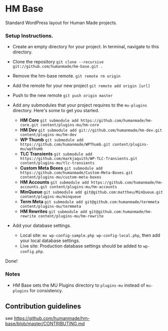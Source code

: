 HM Base
=======

Standard WordPress layout for Human Made projects.

### Setup Instructions.

* Create an empty directory for your project. In terminal, navigate to this directory.
* Clone the repository `git clone --recursive git://github.com/humanmade/hm-base.git .`
* Remove the hm-base remote. `git remote rm origin`
* Add the remote for your new project `git remote add origin [url]`
* Push to the new remote `git push origin master`
* Add any submodules that your project requires to the `mu-plugins` directory. Here's some to get you started.

	* **HM Core** `git submodule add https://github.com/humanmade/hm-core.git content/plugins-mu/hm-core`
	* **HM Dev** `git submodule add git://github.com/humanmade/hm-dev.git content/plugins-mu/hm-dev`
	* **WP Thumb** `git submodule add https://github.com/humanmade/WPThumb.git content/plugins-mu/wpthumb`
	* **TLC Transients** `git submodule add https://github.com/markjaquith/WP-TLC-Transients.git content/plugins-mu/tlc-transients`
	* **Custom Meta Boxes** `git submodule add https://github.com/humanmade/Custom-Meta-Boxes.git content/plugins-mu/custom-meta-boxes`
	* **HM Accounts** `git submodule add https://github.com/humanmade/hm-accounts.git content/plugins-mu/hm-accounts`
	* **MinQueue** `git submodule add git@github.com:mattheu/MinQueue.git content/plugins-mu/minqueue`
	* **Term Meta** `git submodule add git@github.com:humanmade/termmeta content/plugins-mu/termmeta`
	* **HM Rewrites** `git submodule add git@github.com:humanmade/hm-rewrite content/plugins-mu/hm-rewrite`


* Add your database settings.

	* Local site: `mv wp-config-sample.php wp-config-local.php`, then add your local database settings.
	* Live site: Production database settings should be added to `wp-config.php`.

Done!

### Notes

* HM Base sets the MU Plugins directory to `plugins-mu` instead of `mu-plugins` for consistency.

## Contribution guidelines ##

see https://github.com/humanmade/hm-base/blob/master/CONTRIBUTING.md
